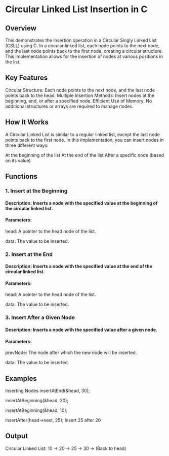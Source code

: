 # Circular Linked List Insertion in C
## Overview
This demonstrates the Insertion operation in a Circular Singly Linked List (CSLL) using C.
In a circular linked list, each node points to the next node, and the last node points back to the first node, creating a circular structure. This implementation allows for the insertion of nodes at various positions in the list.

## Key Features
Circular Structure: Each node points to the next node, and the last node points back to the head.
Multiple Insertion Methods: Insert nodes at the beginning, end, or after a specified node.
Efficient Use of Memory: No additional structures or arrays are required to manage nodes.

## How It Works
A Circular Linked List is similar to a regular linked list, except the last node points back to the first node. In this implementation, you can insert nodes in three different ways:

At the beginning of the list
At the end of the list
After a specific node (based on its value)

## Functions
### 1. Insert at the Beginning

#### Description: Inserts a node with the specified value at the beginning of the circular linked list.
#### Parameters:
head: A pointer to the head node of the list.

data: The value to be inserted.

### 2. Insert at the End

#### Description: Inserts a node with the specified value at the end of the circular linked list.
#### Parameters:
head: A pointer to the head node of the list.

data: The value to be inserted.

### 3. Insert After a Given Node

#### Description: Inserts a node with the specified value after a given node.
#### Parameters:
prevNode: The node after which the new node will be inserted.

data: The value to be inserted.

## Examples
Inserting Nodes
insertAtEnd(&head, 30);

insertAtBeginning(&head, 20);
    
insertAtBeginning(&head, 10);

insertAfter(head->next, 25);  Insert 25 after 20

## Output
Circular Linked List: 10 -> 20 -> 25 -> 30 -> (Back to head)
